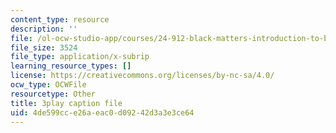 ```yaml
---
content_type: resource
description: ''
file: /ol-ocw-studio-app/courses/24-912-black-matters-introduction-to-black-studies-spring-2017/4de599cce26aeac0d09242d3a3e3ce64_sY-Hxq1-_Xo.srt
file_size: 3524
file_type: application/x-subrip
learning_resource_types: []
license: https://creativecommons.org/licenses/by-nc-sa/4.0/
ocw_type: OCWFile
resourcetype: Other
title: 3play caption file
uid: 4de599cc-e26a-eac0-d092-42d3a3e3ce64
---
```

